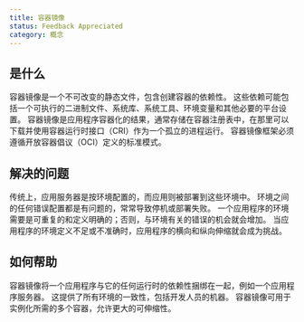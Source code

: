 ```yaml
---
title: 容器镜像
status: Feedback Appreciated
category: 概念
---
```


## 是什么

容器镜像是一个不可改变的静态文件，包含创建容器的依赖性。
这些依赖可能包括一个可执行的二进制文件、系统库、系统工具、环境变量和其他必要的平台设置。
容器镜像是应用程序容器化的结果，通常存储在容器注册表中，在那里可以下载并使用容器运行时接口（CRI）作为一个孤立的进程运行。
容器镜像框架必须遵循开放容器倡议（OCI）定义的标准模式。

## 解决的问题

传统上，应用服务器是按环境配置的，而应用则被部署到这些环境中。
环境之间的任何错误配置都是有问题的，常常导致停机或部署失败。
一个应用程序的环境需要是可重复的和定义明确的；否则，与环境有关的错误的机会就会增加。
当应用程序的环境定义不足或不准确时，应用程序的横向和纵向伸缩就会成为挑战。

## 如何帮助

容器镜像将一个应用程序与它的任何运行时的依赖性捆绑在一起，例如一个应用程序服务器。
这提供了所有环境的一致性，包括开发人员的机器。
容器镜像可用于实例化所需的多个容器，允许更大的可伸缩性。

